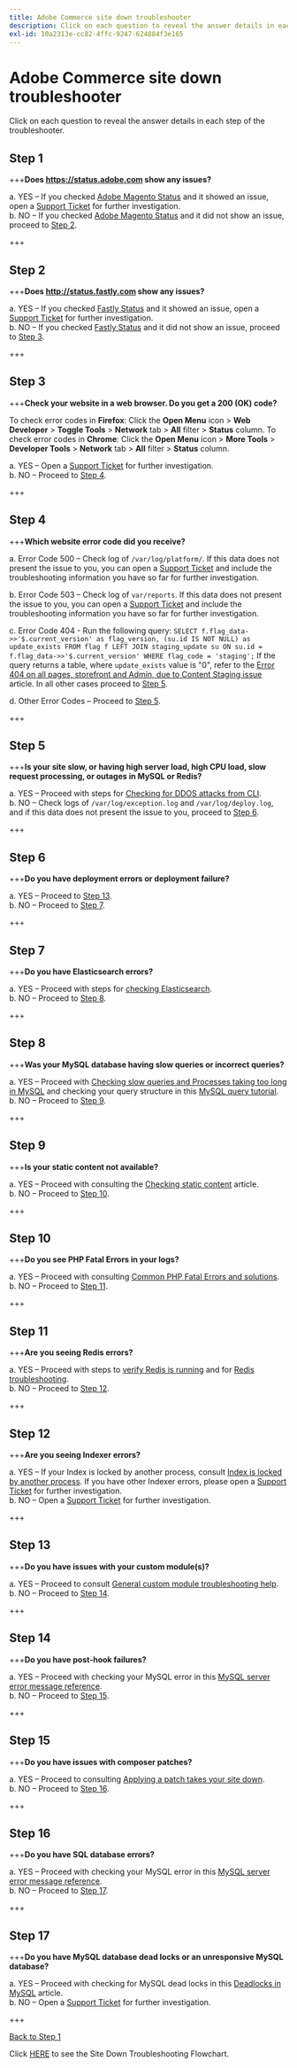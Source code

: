 ```yaml
---
title: Adobe Commerce site down troubleshooter
description: Click on each question to reveal the answer details in each step of the troubleshooter.
exl-id: 10a2313e-cc82-4ffc-9247-624884f3e165
---
```

# Adobe Commerce site down troubleshooter

Click on each question to reveal the answer details in each step of the troubleshooter.

## Step 1

+++**Does <https://status.adobe.com> show any issues?**

a. YES – If you checked [Adobe Magento Status](https://status.adobe.com/products/3350) and it showed an issue, open a [Support Ticket](/help/help-center-guide/help-center/magento-help-center-user-guide.md#submit-ticket) for further investigation.  
b. NO – If you checked [Adobe Magento Status](https://status.adobe.com/products/3350) and it did not show an issue, proceed to [Step 2](#step-2).

+++

## Step 2

+++**Does http://status.fastly.com show any issues?**

a. YES – If you checked [Fastly Status](https://status.fastly.com/) and it showed an issue, open a [Support Ticket](/help/help-center-guide/help-center/magento-help-center-user-guide.md#submit-ticket) for further investigation.  
b. NO – If you checked [Fastly Status](https://status.fastly.com/) and it did not show an issue, proceed to [Step 3](#step-3).

+++

## Step 3

+++**Check your website in a web browser. Do you get a 200 (OK) code?** 

To check error codes in **Firefox**: Click the **Open Menu** icon > **Web Developer** > **Toggle Tools** > **Network** tab > **All** filter > **Status** column. To check error codes in **Chrome**: Click the **Open Menu** icon > **More Tools** > **Developer Tools** > **Network** tab > **All** filter > **Status** column.

a. YES – Open a [Support Ticket](/help/help-center-guide/help-center/magento-help-center-user-guide.md#submit-ticket) for further investigation.  
b. NO – Proceed to [Step 4](#step-4).

+++

## Step 4

+++**Which website error code did you receive?**

a. Error Code 500 – Check log of `/var/log/platform/`. If this data does not present the issue to you, you can open a [Support Ticket](/help/help-center-guide/help-center/magento-help-center-user-guide.md#submit-ticket) and include the troubleshooting information you have so far for further investigation.

b. Error Code 503 – Check log of `var/reports`. If this data does not present the issue to you, you can open a [Support Ticket](/help/help-center-guide/help-center/magento-help-center-user-guide.md#submit-ticket) and include the troubleshooting information you have so far for further investigation.

c. Error Code 404 - Run the following query: `SELECT f.flag_data->>'$.current_version' as flag_version, (su.id IS NOT NULL) as update_exists FROM flag f LEFT JOIN staging_update su ON su.id = f.flag_data->>'$.current_version' WHERE flag_code = 'staging';` If the query returns a table, where `update_exists` value is "0", refer to the [Error 404 on all pages, storefront and Admin, due to Content Staging issue](/help/troubleshooting/site-down-or-unresponsive/error-404-on-all-pages-due-to-content-staging-issue.md) article. In all other cases proceed to [Step 5](#step-5).

d. Other Error Codes – Proceed to [Step 5](#step-5).

+++

## Step 5

+++**Is your site slow, or having high server load, high CPU load, slow request processing, or outages in MySQL or Redis?**

a. YES – Proceed with steps for [Checking for DDOS attacks from CLI](/help/troubleshooting/miscellaneous/checking-for-ddos-attack-from-cli.md).  
b. NO – Check logs of `/var/log/exception.log` and `/var/log/deploy.log`, and if this data does not present the issue to you, proceed to [Step 6](#step-6).

+++

## Step 6

+++**Do you have deployment errors or deployment failure?**

a. YES – Proceed to [Step 13](#step-13).  
b. NO – Proceed to [Step 7](#step-7).

+++

## Step 7

+++**Do you have Elasticsearch errors?**

a. YES – Proceed with steps for [checking Elasticsearch](https://devdocs.magento.com/guides/v2.3/config-guide/elasticsearch/configure-magento.html).  
b. NO – Proceed to [Step 8](#step-8).

+++

## Step 8

+++**Was your MySQL database having slow queries or incorrect queries?**

a. YES – Proceed with [Checking slow queries and Processes taking too long in MySQL](/help/troubleshooting/database/checking-slow-queries-and-processes-mysql.md) and checking your query structure in this [MySQL query tutorial](https://dev.mysql.com/doc/refman/5.5/en/entering-queries.html).  
b. NO – Proceed to [Step 9](#step-9).

+++

## Step 9

+++**Is your static content not available?**

a. YES – Proceed with consulting the [Checking static content](https://support.magento.com/hc/en-us/articles/360031624091) article.  
b. NO – Proceed to [Step 10](#step-10).

+++

## Step 10

+++**Do you see PHP Fatal Errors in your logs?**

a. YES – Proceed with consulting [Common PHP Fatal Errors and solutions](/help/troubleshooting/miscellaneous/common-php-fatal-errors-and-solutions.md).  
b. NO – Proceed to [Step 11](#step-11).

+++

## Step 11

+++**Are you seeing Redis errors?**

a. YES – Proceed with steps to [verify Redis is running](https://devdocs.magento.com/guides/v2.3/config-guide/redis/redis-session.html#redis-verify) and for [Redis troubleshooting](https://redis.io/topics/problems).  
b. NO – Proceed to [Step 12](#step-12).

+++

## Step 12

+++**Are you seeing Indexer errors?**

a. YES – If your Index is locked by another process, consult [Index is locked by another process](/help/troubleshooting/miscellaneous/index-is-locked-by-another-process.md). If you have other Indexer errors, please open a [Support Ticket](/help/help-center-guide/help-center/magento-help-center-user-guide.md#submit-ticket) for further investigation.  
b. NO – Open a [Support Ticket](/help/help-center-guide/help-center/magento-help-center-user-guide.md#submit-ticket) for further investigation.

+++

## Step 13

+++**Do you have issues with your custom module(s)?**

a. YES – Proceed to consult [General custom module troubleshooting help](/help/troubleshooting/miscellaneous/general-custom-module-troubleshooting-help.md).  
b. NO – Proceed to [Step 14](#step-14).

+++

## Step 14

+++**Do you have post-hook failures?**

a. YES – Proceed with checking your MySQL error in this [MySQL server error message reference](https://dev.mysql.com/doc/mysql-errors/5.7/en/server-error-reference.html).  
b. NO – Proceed to [Step 15](#step-15).

+++

## Step 15

+++**Do you have issues with composer patches?**

a. YES – Proceed to consulting [Applying a patch takes your site down](/help/troubleshooting/site-down-or-unresponsive/applying-a-patch-takes-your-site-down.md).  
b. NO – Proceed to [Step 16](#step-16).

+++

## Step 16

+++**Do you have SQL database errors?**

a. YES – Proceed with checking your MySQL error in this [MySQL server error message reference](https://dev.mysql.com/doc/mysql-errors/5.7/en/server-error-reference.html).  
b. NO – Proceed to [Step 17](#step-17).

+++

## Step 17

+++**Do you have MySQL database dead locks or an unresponsive MySQL database?**

a. YES – Proceed with checking for MySQL dead locks in this [Deadlocks in MySQL](/help/troubleshooting/database/deadlocks-in-mysql.md) article.  
b. NO – Open a [Support Ticket](/help/help-center-guide/help-center/magento-help-center-user-guide.md#submit-ticket) for further investigation.

+++

[Back to Step 1](#step-1)

Click [HERE](/help/troubleshooting/site-down-or-unresponsive/site-down-troubleshooting-diagram.md) to see the Site Down Troubleshooting Flowchart.
